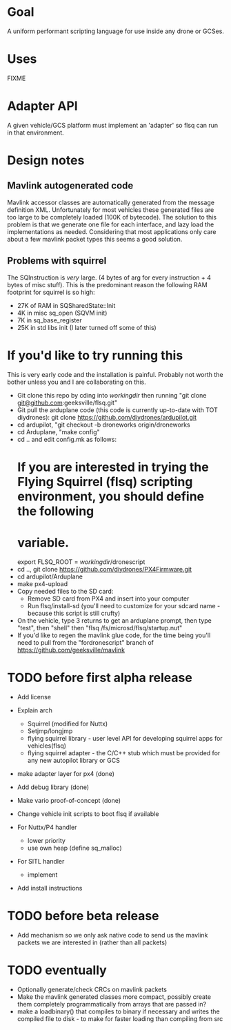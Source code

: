 
# Goal
A uniform performant scripting language for use inside any drone or GCSes.

# Uses
FIXME

# Adapter API
A given vehicle/GCS platform must implement an 'adapter' so flsq can run in that environment.

# Design notes

## Mavlink autogenerated code
Mavlink accessor classes are automatically generated from the message
definition XML.  Unfortunately for most vehicles these generated files are too
large to be completely loaded (100K of bytecode).  The solution to this problem
is that we generate one file for each interface, and lazy load the 
implementations as needed.  Considering that most applications only care about
a few mavlink packet types this seems a good solution.

## Problems with squirrel
The SQInstruction is _very_ large. (4 bytes of arg for every instruction + 4 bytes of misc stuff).  This is the predominant reason the following RAM footprint for squirrel is so high:
* 27K of RAM in SQSharedState::Init
* 4K in misc sq_open (SQVM init)
* 7K in sq_base_register
* 25K in std libs init (I later turned off some of this)

# If you'd like to try running this

This is very early code and the installation is painful.  Probably not worth the bother unless you and I are collaborating
on this.

* Git clone this repo by cding into _workingdir_ then running "git clone git@github.com:geeksville/flsq.git"
* Git pull the arduplane code (this code is currently up-to-date with TOT diydrones): git clone https://github.com/diydrones/ardupilot.git
* cd ardupilot, "git checkout -b droneworks origin/droneworks
* cd Arduplane, "make config"
* cd .. and edit config.mk as follows:
	# If you are interested in trying the Flying Squirrel (flsq) scripting environment, you should define the following
	# variable.
	export FLSQ_ROOT = _workingdir_/dronescript
* cd .., git clone https://github.com/diydrones/PX4Firmware.git
* cd ardupilot/Arduplane
* make px4-upload
* Copy needed files to the SD card:
  * Remove SD card from PX4 and insert into your computer
  * Run flsq/install-sd (you'll need to customize for your sdcard name - because this script is still crufty)
* On the vehicle, type 3 returns to get an arduplane prompt, then type "test", then "shell" then "flsq /fs/microsd/flsq/startup.nut"
* If you'd like to regen the mavlink glue code, for the time being you'll need to pull from the "fordronescript" branch of https://github.com/geeksville/mavlink

# TODO before first alpha release

* Add license 
* Explain arch
  * Squirrel (modified for Nuttx)
  * Setjmp/longjmp
  * flying squirrel library - user level API for developing squirrel apps for vehicles(flsq)
  * flying squirrel adapter - the C/C++ stub which must be provided for any new autopilot library or GCS

* make adapter layer for px4 (done)
* Add debug library (done)
* Make vario proof-of-concept (done)
* Change vehicle init scripts to boot flsq if available
* For Nuttx/P4 handler
  * lower priority
  * use own heap (define sq_malloc)
* For SITL handler
  * implement
* Add install instructions

# TODO before beta release

* Add mechanism so we only ask native code to send us the mavlink packets we are interested in (rather than all packets)

# TODO eventually

* Optionally generate/check CRCs on mavlink packets
* Make the mavlink generated classes more compact, possibly create them
  completely programmatically from arrays that are passed in?
* make a loadbinary() that compiles to binary if necessary and writes the 
  compiled file to disk - to make for faster loading than compiling from src



